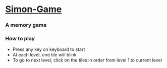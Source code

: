 # [Simon-Game](https://tushar-gupta27.github.io/Simon-Game/)

### A memory game
### How to play

+ Press any key on keyboard to start
+ At each level, one tile will blink
+ To go to next level, click on the tiles in order from level 1 to current level
